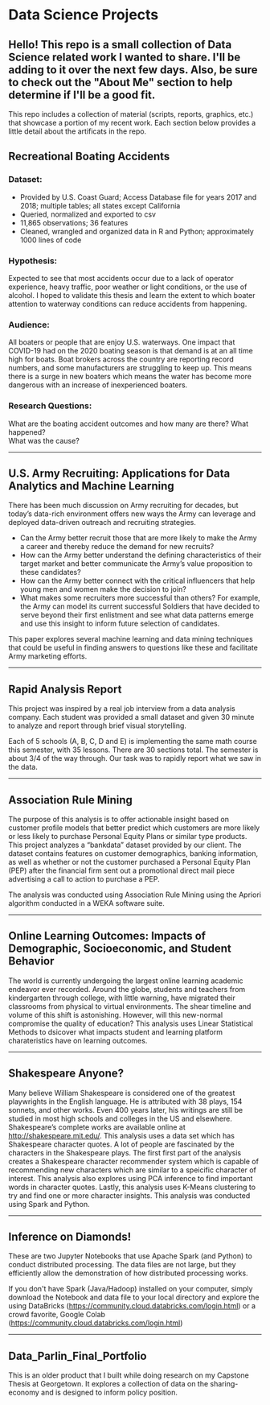 # Data Science Projects
## Hello!  This repo is a small collection of Data Science related work I wanted to share. I'll be adding to it over the next few days.  Also, be sure to check out the "About Me" section to help determine if I'll be a good fit.

This repo includes a collection of material (scripts, reports, graphics, etc.) that showcase a portion of my recent work. Each section below provides a little detail about the artificats in the repo.

## Recreational Boating Accidents
### Dataset: 
- Provided by U.S. Coast Guard; Access Database file for years 2017 and 2018; multiple tables; all states except California
- Queried, normalized and exported to csv
- 11,865 observations; 36 features
- Cleaned, wrangled and organized data in R and Python; approximately 1000 lines of code 

### Hypothesis: 
Expected to see that most accidents occur due to a lack of operator experience, heavy traffic, poor weather or light conditions, or the use of alcohol. I hoped to validate this thesis and learn the extent to which boater attention to waterway conditions can reduce accidents from happening.  

### Audience: 
All boaters or people that are enjoy U.S. waterways.  One impact that COVID-19 had on the 2020 boating season is that demand is at an all time high for boats.  Boat brokers across the country are reporting record numbers, and some manufacturers are struggling to keep up.  This means there is a surge in new boaters which means the water has become more dangerous with an increase of inexperienced boaters.

### Research Questions:
What are the boating accident outcomes and how many are there?
What happened?                     
What was the cause?

******************************************************************************************************************************************************************************


## U.S. Army Recruiting: Applications for Data Analytics and Machine Learning
There has been much discussion on Army recruiting for decades, but today’s data-rich environment offers new ways the Army can leverage and deployed data-driven outreach and recruiting strategies.

- Can the Army better recruit those that are more likely to make the Army a career and thereby reduce the demand for new recruits?  
- How can the Army better understand the defining characteristics of their target market and better communicate the Army’s value proposition to these candidates?  
- How can the Army better connect with the critical influencers that help young men and women make the decision to join?  
- What makes some recruiters more successful than others?
For example, the Army can model its current successful Soldiers that have decided to serve beyond their first enlistment and see what data patterns emerge and use this insight to inform future selection of candidates.  

This paper explores several machine learning and data mining techniques that could be useful in finding answers to questions like these and facilitate Army marketing efforts.   

******************************************************************************************************************************************************************************
## Rapid Analysis Report
This project was inspired by a real job interview from a data analysis company.  Each student was provided a small dataset and given 30 minute to analyze and report through brief visual storytelling.  

Each of 5 schools (A, B, C, D and E) is implementing the same math course this semester, with 35 lessons. There are 30 sections total. The semester is about 3/4 of the way through.  Our task was to rapidly report what we saw in the data.

********************************************************************************************************************************************************************************
## Association Rule Mining
The purpose of this analysis is to offer actionable insight based on customer profile models that better predict which customers are more likely or less likely to purchase Personal Equity Plans or similar type products. This project analyzes a “bankdata” dataset provided by our client. The dataset contains features on customer demographics, banking information, as well as whether or not the customer purchased a Personal Equity Plan (PEP) after the financial firm sent out a promotional direct mail piece advertising a call to action to purchase a PEP.

The analysis was conducted using Association Rule Mining using the Apriori algorithm conducted in a WEKA software suite.

************************************************************************************************************************************************************************************
## Online Learning Outcomes: Impacts of Demographic, Socioeconomic, and Student Behavior

The world is currently undergoing the largest online learning academic endeavor ever recorded. Around the globe, students and teachers from kindergarten through college, with little warning, have migrated their classrooms from physical to virtual environments. The shear timeline and volume of this shift is astonishing. However, will this new-normal compromise the quality of education? This analysis uses Linear Statistical Methods to dsicover what impacts student and learning platform charateristics have on learning outcomes.

**************************************************************************************************************************************************************************************
## Shakespeare Anyone?
Many believe William Shakespeare is considered one of the greatest playwrights in the English language. He is attributed with 38 plays, 154 sonnets, and other works. Even 400 years later, his writings are still be studied in most high schools and colleges in the US and elsewhere. Shakespeare’s complete works are available online at http://shakespeare.mit.edu/. This analysis uses a data set which has Shakespeare character quotes. A lot of people are fascinated by the characters in the Shakespeare plays. The first first part of the analysis creates a Shakespeare character recommender system which is capable of recommending new characters which are similar to a speicific character of interest. This analysis also explores using PCA inference to find important words in character quotes. Lastly, this analysis uses K-Means clustering to try and find one or more character insights. This analysis was conducted using Spark and Python.

**************************************************************************************************************************************************************************************
## Inference on Diamonds!

These are two Jupyter Notebooks that use Apache Spark (and Python) to conduct distributed processing. The data files are not large, but they efficiently allow the demonstration of how distributed processing works.

If you don't have Spark (Java/Hadoop) installed on your computer, simply download the Notebook and data file to your local directory and explore the using DataBricks (https://community.cloud.databricks.com/login.html) or a crowd favorite, Google Colab (https://community.cloud.databricks.com/login.html)

**************************************************************************************************************************************************************************************
## Data_Parlin_Final_Portfolio
This is an older product that I built while doing research on my Capstone Thesis at Georgetown.  It explores a collection of data on the sharing-economy and is designed to inform policy position.
